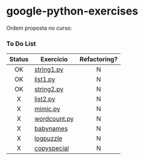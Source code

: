 # google-python-exercises

Ordem proposta no curso: 
### To Do List
| Status 	| Exercício   	| Refactoring? 	|
|:------:	|-------------	|:------------:	|
|   OK   	| [string1.py](./basic/solution/string1.py)  	|       N      	|
|   OK   	| [list1.py](./basic/solution/list1.py)    	|       N      	|
|   OK   	| [string2.py](./basic/solution/string2.py)  	|       N      	|
|    X   	| [list2.py](./basic/solution/list2.py)    	|       N      	|
|    X   	| [mimic.py](./basic/solution/mimic.py)    	|       N      	|
|    X   	| [wordcount.py](./basic/solution/wordcount.py)    	|       N      	|
|    X   	| [babynames](./babynames)   	|       N      	|
|    X   	| [logpuzzle](./logpuzzle)   	|       N      	|
|    X   	| [copyspecial](./copyspecial) 	|       N      	|
